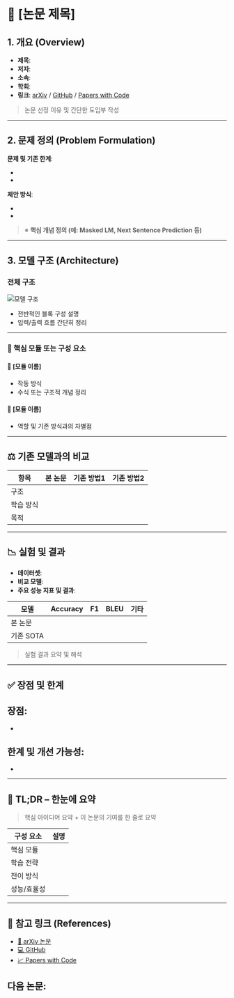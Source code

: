 # 📘 \[논문 제목]

## 1. 개요 (Overview)

* **제목**:
* **저자**:
* **소속**:
* **학회**:
* **링크**: [arXiv]() / [GitHub]() / [Papers with Code]()

> 논문 선정 이유 및 간단한 도입부 작성

---

## 2. 문제 정의 (Problem Formulation)

**문제 및 기존 한계**:

*
*

**제안 방식**:

*
*

> ※ **핵심 개념 정의 (예: Masked LM, Next Sentence Prediction 등)**

---

## 3. 모델 구조 (Architecture)

### 전체 구조

![모델 구조](경로)

* 전반적인 블록 구성 설명
* 입력/출력 흐름 간단히 정리

---

### 💠 핵심 모듈 또는 구성 요소

#### 📌 \[모듈 이름]

* 작동 방식
* 수식 또는 구조적 개념 정리

#### 📌 \[모듈 이름]

* 역할 및 기존 방식과의 차별점

---

## ⚖️ 기존 모델과의 비교

| 항목    | 본 논문 | 기존 방법1 | 기존 방법2 |
| ----- | ---- | ------ | ------ |
| 구조    |      |        |        |
| 학습 방식 |      |        |        |
| 목적    |      |        |        |

---

## 📉 실험 및 결과

* **데이터셋**:
* **비교 모델**:
* **주요 성능 지표 및 결과**:

| 모델      | Accuracy | F1 | BLEU | 기타 |
| ------- | -------- | -- | ---- | -- |
| 본 논문    |          |    |      |    |
| 기존 SOTA |          |    |      |    |

> 실험 결과 요약 및 해석

---

## ✅ 장점 및 한계

## **장점**:

*

## **한계 및 개선 가능성**:

*

---

## 🧠 TL;DR – 한눈에 요약

> 핵심 아이디어 요약 + 이 논문의 기여를 한 줄로 요약

| 구성 요소  | 설명 |
| ------ | -- |
| 핵심 모듈  |    |
| 학습 전략  |    |
| 전이 방식  |    |
| 성능/효율성 |    |

---

## 🔗 참고 링크 (References)

* [📄 arXiv 논문](https://arxiv.org/)
* [💻 GitHub](https://github.com/)
* [📈 Papers with Code](https://paperswithcode.com/)

## 다음 논문:
